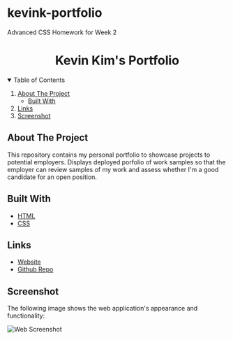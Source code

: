 # kevink-portfolio

Advanced CSS Homework for Week 2

<h1 align="center">Kevin Kim's Portfolio</h1>

<!-- TABLE OF CONTENTS -->
<details open="open">
  <summary>Table of Contents</summary>
  <ol>
    <li>
      <a href="#about-the-project">About The Project</a>
      <ul>
        <li><a href="#built-with">Built With</a></li>
      </ul>
    </li>
    <li>
      <a href="#links">Links</a>
    <li><a href="#screenshot">Screenshot</a></li>
  </ol>
</details>

## About The Project

This repository contains my personal portfolio to showcase projects to potential employers. Displays deployed porfolio of work samples so that the employer can review samples of my work and assess whether I'm a good candidate for an open position.

## Built With

- [HTML](https://html.spec.whatwg.org/)
- [CSS](https://www.w3.org/Style/CSS/Overview.en.html)

## Links

- [Website](https://kimshihyun.github.io/kevink-portfolio/)
- [Github Repo](https://github.com/KimShiHyun/kevink-portfolio/)

## Screenshot

The following image shows the web application's appearance and functionality:

![Web Screenshot](./assets/images/website-appearance.png)
